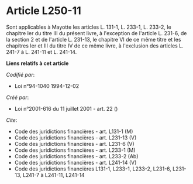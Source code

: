 # Article L250-11

Sont applicables à Mayotte les articles L. 131-1, L. 233-1, L. 233-2, le chapitre Ier du titre III du présent livre, à
l'exception de l'article L. 231-6, de la section 2 et de l'article L. 231-13, le chapitre VI de ce même titre et les
chapitres Ier et III du titre IV de ce même livre, à l'exclusion des articles L. 241-7 à L. 241-11 et L. 241-14.

**Liens relatifs à cet article**

_Codifié par_:

  - Loi n°94-1040 1994-12-02

_Créé par_:

  - Loi n°2001-616 du 11 juillet 2001 - art. 22 ()

_Cite_:

  - Code des juridictions financières - art. L131-1 (M)
  - Code des juridictions financières - art. L231-13 (V)
  - Code des juridictions financières - art. L231-6 (V)
  - Code des juridictions financières - art. L233-1 (M)
  - Code des juridictions financières - art. L233-2 (Ab)
  - Code des juridictions financières - art. L241-14 (V)
  - Code des juridictions financières L131-1, L233-1, L233-2, L231-6, L231-13, L241-7 à L241-11, L241-14
